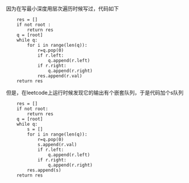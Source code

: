 因为在写最小深度用层次遍历时候写过，代码如下

        res = []
        if not root :
            return res
        q = [root]
        while q:
            for i in range(len(q)):
                r=q.pop(0)
                if r.left:
                    q.append(r.left)
                if r.right:
                    q.append(r.right)
                res.append(r.val)
        return res

但是，在leetcode上运行时候发现它的输出有个嵌套队列，于是代码加个s队列

        res = []
        if not root:
            return res
        q = [root]
        while q:
            s = []
            for i in range(len(q)):
                r=q.pop(0)
                s.append(r.val)
                if r.left:
                    q.append(r.left)
                if r.right:
                    q.append(r.right)
            res.append(s)
        return res